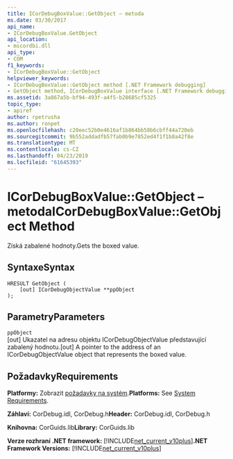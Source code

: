 ```yaml
---
title: ICorDebugBoxValue::GetObject – metoda
ms.date: 03/30/2017
api_name:
- ICorDebugBoxValue.GetObject
api_location:
- mscordbi.dll
api_type:
- COM
f1_keywords:
- ICorDebugBoxValue::GetObject
helpviewer_keywords:
- ICorDebugBoxValue::GetObject method [.NET Framework debugging]
- GetObject method, ICorDebugBoxValue interface [.NET Framework debugging]
ms.assetid: 3a867a5b-bf94-493f-a4f5-b28685cf5325
topic_type:
- apiref
author: rpetrusha
ms.author: ronpet
ms.openlocfilehash: c20eec52b0e4616af1b864bb58b6cbff44a720eb
ms.sourcegitcommit: 9b552addadfb57fab0b9e7852ed4f1f1b8a42f8e
ms.translationtype: MT
ms.contentlocale: cs-CZ
ms.lasthandoff: 04/23/2019
ms.locfileid: "61645393"
---
```

# <a name="icordebugboxvaluegetobject-method"></a><span data-ttu-id="acf63-102">ICorDebugBoxValue::GetObject – metoda</span><span class="sxs-lookup"><span data-stu-id="acf63-102">ICorDebugBoxValue::GetObject Method</span></span>
<span data-ttu-id="acf63-103">Získá zabalené hodnoty.</span><span class="sxs-lookup"><span data-stu-id="acf63-103">Gets the boxed value.</span></span>  
  
## <a name="syntax"></a><span data-ttu-id="acf63-104">Syntaxe</span><span class="sxs-lookup"><span data-stu-id="acf63-104">Syntax</span></span>  
  
```  
HRESULT GetObject (  
    [out] ICorDebugObjectValue **ppObject  
);  
```  
  
## <a name="parameters"></a><span data-ttu-id="acf63-105">Parametry</span><span class="sxs-lookup"><span data-stu-id="acf63-105">Parameters</span></span>  
 `ppObject`  
 <span data-ttu-id="acf63-106">[out] Ukazatel na adresu objektu ICorDebugObjectValue představující zabalený hodnotu.</span><span class="sxs-lookup"><span data-stu-id="acf63-106">[out] A pointer to the address of an ICorDebugObjectValue object that represents the boxed value.</span></span>  
  
## <a name="requirements"></a><span data-ttu-id="acf63-107">Požadavky</span><span class="sxs-lookup"><span data-stu-id="acf63-107">Requirements</span></span>  
 <span data-ttu-id="acf63-108">**Platformy:** Zobrazit [požadavky na systém](../../../../docs/framework/get-started/system-requirements.md).</span><span class="sxs-lookup"><span data-stu-id="acf63-108">**Platforms:** See [System Requirements](../../../../docs/framework/get-started/system-requirements.md).</span></span>  
  
 <span data-ttu-id="acf63-109">**Záhlaví:** CorDebug.idl, CorDebug.h</span><span class="sxs-lookup"><span data-stu-id="acf63-109">**Header:** CorDebug.idl, CorDebug.h</span></span>  
  
 <span data-ttu-id="acf63-110">**Knihovna:** CorGuids.lib</span><span class="sxs-lookup"><span data-stu-id="acf63-110">**Library:** CorGuids.lib</span></span>  
  
 <span data-ttu-id="acf63-111">**Verze rozhraní .NET framework:** [!INCLUDE[net_current_v10plus](../../../../includes/net-current-v10plus-md.md)]</span><span class="sxs-lookup"><span data-stu-id="acf63-111">**.NET Framework Versions:** [!INCLUDE[net_current_v10plus](../../../../includes/net-current-v10plus-md.md)]</span></span>
